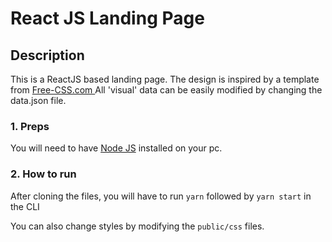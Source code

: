 # React JS Landing Page 

## Description
This is a ReactJS based landing page. The design is inspired by a template from <a href="https://www.free-css.com/assets/files/free-css-templates/preview/page234/interact/">Free-CSS.com </a>
All 'visual' data can be easily modified by changing the data.json file.

### 1. Preps
You will need to have <a href="https://nodejs.org/">Node JS</a> installed on your pc. 

### 2. How to run
After cloning the files, you will have to run ```yarn``` followed by ```yarn start``` in the CLI

You can also change styles by modifying the ```public/css``` files.
